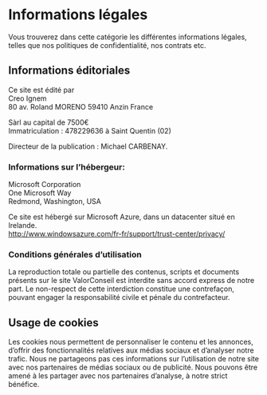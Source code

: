 # Informations légales

Vous trouverez dans cette catégorie les différentes informations légales, telles que nos politiques de confidentialité, nos contrats etc.

## Informations éditoriales

Ce site est édité par  
Creo Ignem  
80 av. Roland MORENO
59410 Anzin
France

Sàrl au capital de 7500€  
Immatriculation : 478229636 à Saint Quentin (02)

Directeur de la publication : Michael CARBENAY.

### Informations sur l’hébergeur:

Microsoft Corporation  
One Microsoft Way  
Redmond, Washington, USA

Ce site est hébergé sur Microsoft Azure, dans un datacenter situé en Irelande.  
http://www.windowsazure.com/fr-fr/support/trust-center/privacy/

### Conditions générales d’utilisation

La reproduction totale ou partielle des contenus, scripts et documents présents sur le site ValorConseil est interdite sans accord express de notre part. Le non-respect de cette interdiction constitue une contrefaçon, pouvant engager la responsabilité civile et pénale du contrefacteur.

## Usage de cookies

Les cookies nous permettent de personnaliser le contenu et les annonces, d’offrir des fonctionnalités relatives aux médias sociaux et d’analyser notre trafic. Nous ne partageons pas ces informations sur l’utilisation de notre site avec nos partenaires de médias sociaux ou de publicité. Nous pouvons être amené à les partager avec nos partenaires d’analyse, à notre strict bénéfice.